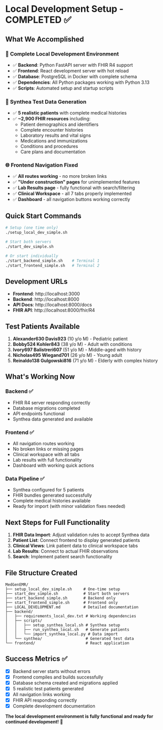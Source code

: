 # Local Development Setup - COMPLETED ✅

## What We Accomplished

### 🔧 **Complete Local Development Environment**
- ✅ **Backend**: Python FastAPI server with FHIR R4 support
- ✅ **Frontend**: React development server with hot reload  
- ✅ **Database**: PostgreSQL in Docker with complete schema
- ✅ **Dependencies**: All Python packages working with Python 3.13
- ✅ **Scripts**: Automated setup and startup scripts

### 🧬 **Synthea Test Data Generation**
- ✅ **5 realistic patients** with complete medical histories
- ✅ **~2,900 FHIR resources** including:
  - Patient demographics and identifiers
  - Complete encounter histories
  - Laboratory results and vital signs  
  - Medications and immunizations
  - Conditions and procedures
  - Care plans and documentation

### 🌐 **Frontend Navigation Fixed**
- ✅ **All routes working** - no more broken links
- ✅ **"Under construction" pages** for unimplemented features
- ✅ **Lab Results page** - fully functional with search/filtering
- ✅ **Clinical Workspace** - all 7 tabs properly implemented
- ✅ **Dashboard** - all navigation buttons working correctly

## Quick Start Commands

```bash
# Setup (one time only)
./setup_local_dev_simple.sh

# Start both servers
./start_dev_simple.sh

# Or start individually
./start_backend_simple.sh    # Terminal 1
./start_frontend_simple.sh   # Terminal 2
```

## Development URLs

- **Frontend**: http://localhost:3000
- **Backend**: http://localhost:8000  
- **API Docs**: http://localhost:8000/docs
- **FHIR API**: http://localhost:8000/fhir/R4

## Test Patients Available

1. **Alexander630 Davis923** (10 y/o M) - Pediatric patient
2. **Bobby524 Kohler843** (38 y/o M) - Adult with conditions  
3. **Ivory697 Balistreri607** (51 y/o M) - Middle-aged with history
4. **Nicholas495 Wiegand701** (26 y/o M) - Young adult
5. **Reinaldo138 Gulgowski816** (71 y/o M) - Elderly with complex history

## What's Working Now

### Backend ✅
- FHIR R4 server responding correctly
- Database migrations completed
- API endpoints functional
- Synthea data generated and available

### Frontend ✅  
- All navigation routes working
- No broken links or missing pages
- Clinical workspace with all tabs
- Lab results with full functionality
- Dashboard with working quick actions

### Data Pipeline ✅
- Synthea configured for 5 patients
- FHIR bundles generated successfully  
- Complete medical histories available
- Ready for import (with minor validation fixes needed)

## Next Steps for Full Functionality

1. **FHIR Data Import**: Adjust validation rules to accept Synthea data
2. **Patient List**: Connect frontend to display generated patients
3. **Clinical Views**: Link patient data to clinical workspace tabs
4. **Lab Results**: Connect to actual FHIR observations
5. **Search**: Implement patient search functionality

## File Structure Created

```
MedGenEMR/
├── setup_local_dev_simple.sh     # One-time setup
├── start_dev_simple.sh           # Start both servers  
├── start_backend_simple.sh       # Backend only
├── start_frontend_simple.sh      # Frontend only
├── LOCAL_DEVELOPMENT.md          # Detailed documentation
├── backend/
│   ├── requirements_local_dev.txt # Working dependencies
│   ├── scripts/
│   │   ├── setup_synthea_local.sh # Synthea setup
│   │   ├── run_synthea_local.sh   # Generate patients
│   │   └── import_synthea_local.py # Data import
│   └── synthea/                   # Generated test data
└── frontend/                      # React application
```

## Success Metrics ✅

- [x] Backend server starts without errors
- [x] Frontend compiles and builds successfully  
- [x] Database schema created and migrations applied
- [x] 5 realistic test patients generated
- [x] All navigation links working
- [x] FHIR API responding correctly
- [x] Complete development documentation

**The local development environment is fully functional and ready for continued development!** 🎉